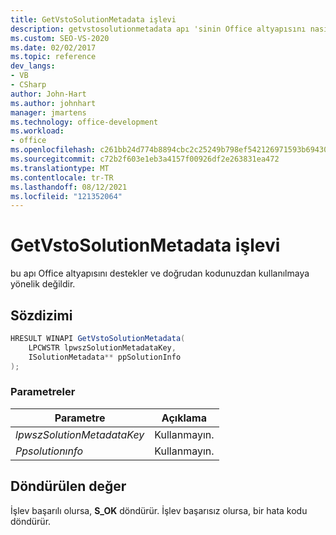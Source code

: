 ```yaml
---
title: GetVstoSolutionMetadata işlevi
description: getvstosolutionmetadata apı 'sinin Office altyapısını nasıl desteklediğini öğrenin ve doğrudan kodunuzdan kullanılmaya yönelik değildir.
ms.custom: SEO-VS-2020
ms.date: 02/02/2017
ms.topic: reference
dev_langs:
- VB
- CSharp
author: John-Hart
ms.author: johnhart
manager: jmartens
ms.technology: office-development
ms.workload:
- office
ms.openlocfilehash: c261bb24d774b8894cbc2c25249b798ef542126971593b69430cc847f1ceddd1
ms.sourcegitcommit: c72b2f603e1eb3a4157f00926df2e263831ea472
ms.translationtype: MT
ms.contentlocale: tr-TR
ms.lasthandoff: 08/12/2021
ms.locfileid: "121352064"
---
```

# <a name="getvstosolutionmetadata-function"></a>GetVstoSolutionMetadata işlevi
  bu apı Office altyapısını destekler ve doğrudan kodunuzdan kullanılmaya yönelik değildir.

## <a name="syntax"></a>Sözdizimi

```csharp
HRESULT WINAPI GetVstoSolutionMetadata(
    LPCWSTR lpwszSolutionMetadataKey,
    ISolutionMetadata** ppSolutionInfo
);
```

### <a name="parameters"></a>Parametreler

|Parametre|Açıklama|
|---------------|-----------------|
|*lpwszSolutionMetadataKey*|Kullanmayın.|
|*Ppsolutionınfo*|Kullanmayın.|

## <a name="return-value"></a>Döndürülen değer
 İşlev başarılı olursa, **S_OK** döndürür. İşlev başarısız olursa, bir hata kodu döndürür.
